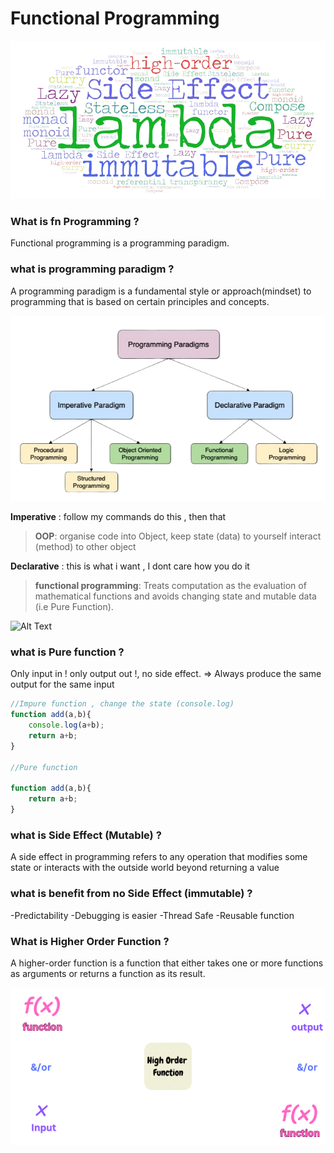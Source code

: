 # Functional Programming #

![Alt Text](asset/fn-pro.png)

### What is fn Programming ? ###
Functional programming is a programming paradigm. 

### what is programming paradigm ? ###

A programming paradigm is a fundamental style or approach(mindset) to programming that is based on certain principles and concepts. 

![Alt Text](asset/paradigm.png)


**Imperative** : follow my commands do this , then that
> **OOP**: organise code into Object, keep state (data)  to yourself interact (method) to other object

**Declarative** : this is what i want , I dont care how you do it
> **functional programming**: Treats computation as the evaluation of mathematical functions and avoids changing state and mutable data (i.e Pure Function).

![Alt Text](asset/imp.gif)

### what is Pure function ? ###

Only input in ! only output out !, no side effect.
=> Always produce the same output for the same input

```javascript repl+
//Impure function , change the state (console.log)
function add(a,b){
    console.log(a+b);
    return a+b;
}

//Pure function 

function add(a,b){
    return a+b;
}


```


### what is Side Effect (Mutable) ? ###

A side effect in programming refers to any operation that modifies some state or interacts with the outside world beyond returning a value

### what is benefit from no Side Effect (immutable) ? ###

-Predictability 
-Debugging is easier
-Thread Safe
-Reusable function 


### What is Higher Order Function ? ###

A higher-order function is a function that either takes one or more functions as arguments or returns a function as its result.

![Alt Text](asset/hof.gif)

